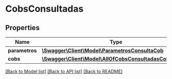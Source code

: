 # CobsConsultadas

## Properties
Name | Type | Description | Notes
------------ | ------------- | ------------- | -------------
**parametros** | [**\Swagger\Client\Model\ParametrosConsultaCob**](ParametrosConsultaCob.md) |  | 
**cobs** | [**\Swagger\Client\Model\AllOfCobsConsultadasCobsItems[]**](.md) |  | 

[[Back to Model list]](../../README.md#documentation-for-models) [[Back to API list]](../../README.md#documentation-for-api-endpoints) [[Back to README]](../../README.md)

